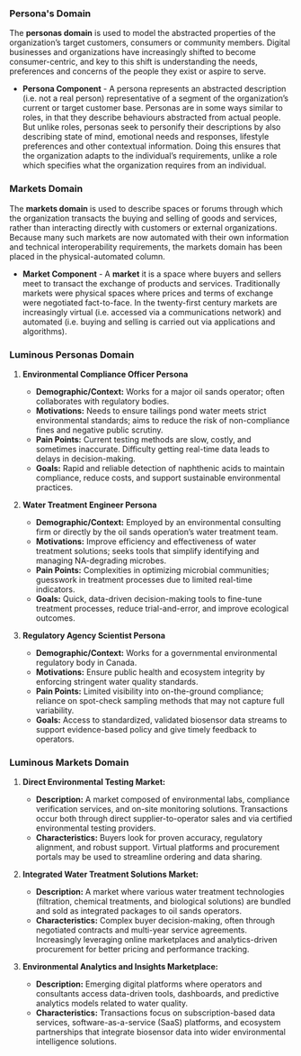 ### Persona's Domain 
The **personas domain** is used to model the abstracted properties of the organization’s target customers, consumers or community members. Digital businesses and organizations have increasingly shifted to become consumer-centric, and key to this shift is understanding the needs, preferences and concerns of the people they exist or aspire to serve.

- **Persona Component** - A persona represents an abstracted description (i.e. not a real person) representative of a segment of the organization’s current or target customer base. Personas are in some ways similar to roles, in that they describe behaviours abstracted from actual people. But unlike roles, personas seek to personify their descriptions by also describing state of mind, emotional needs and responses, lifestyle preferences and other contextual information. Doing this ensures that the organization adapts to the individual’s requirements, unlike a role which specifies what the organization requires from an individual.

### Markets Domain
The **markets domain** is used to describe spaces or forums through which the organization transacts the buying and selling of goods and services, rather than interacting directly with customers or external organizations. Because many such markets are now automated with their own information and technical interoperability requirements, the markets domain has been placed in the physical-automated column.

- **Market Component** - A **market** it is a space where buyers and sellers meet to transact the exchange of products and services. Traditionally markets were physical spaces where prices and terms of exchange were negotiated fact-to-face. In the twenty-first century markets are increasingly virtual (i.e. accessed via a communications network) and automated (i.e. buying and selling is carried out via applications and algorithms).

### Luminous Personas Domain

1. **Environmental Compliance Officer Persona**  
   - **Demographic/Context:** Works for a major oil sands operator; often collaborates with regulatory bodies.  
   - **Motivations:** Needs to ensure tailings pond water meets strict environmental standards; aims to reduce the risk of non-compliance fines and negative public scrutiny.  
   - **Pain Points:** Current testing methods are slow, costly, and sometimes inaccurate. Difficulty getting real-time data leads to delays in decision-making.  
   - **Goals:** Rapid and reliable detection of naphthenic acids to maintain compliance, reduce costs, and support sustainable environmental practices.

2. **Water Treatment Engineer Persona**  
   - **Demographic/Context:** Employed by an environmental consulting firm or directly by the oil sands operation’s water treatment team.  
   - **Motivations:** Improve efficiency and effectiveness of water treatment solutions; seeks tools that simplify identifying and managing NA-degrading microbes.  
   - **Pain Points:** Complexities in optimizing microbial communities; guesswork in treatment processes due to limited real-time indicators.  
   - **Goals:** Quick, data-driven decision-making tools to fine-tune treatment processes, reduce trial-and-error, and improve ecological outcomes.

3. **Regulatory Agency Scientist Persona**  
   - **Demographic/Context:** Works for a governmental environmental regulatory body in Canada.  
   - **Motivations:** Ensure public health and ecosystem integrity by enforcing stringent water quality standards.  
   - **Pain Points:** Limited visibility into on-the-ground compliance; reliance on spot-check sampling methods that may not capture full variability.  
   - **Goals:** Access to standardized, validated biosensor data streams to support evidence-based policy and give timely feedback to operators.

### Luminous Markets Domain

1. **Direct Environmental Testing Market:**  
   - **Description:** A market composed of environmental labs, compliance verification services, and on-site monitoring solutions. Transactions occur both through direct supplier-to-operator sales and via certified environmental testing providers.  
   - **Characteristics:** Buyers look for proven accuracy, regulatory alignment, and robust support. Virtual platforms and procurement portals may be used to streamline ordering and data sharing.

2. **Integrated Water Treatment Solutions Market:**  
   - **Description:** A market where various water treatment technologies (filtration, chemical treatments, and biological solutions) are bundled and sold as integrated packages to oil sands operators.  
   - **Characteristics:** Complex buyer decision-making, often through negotiated contracts and multi-year service agreements. Increasingly leveraging online marketplaces and analytics-driven procurement for better pricing and performance tracking.

3. **Environmental Analytics and Insights Marketplace:**  
   - **Description:** Emerging digital platforms where operators and consultants access data-driven tools, dashboards, and predictive analytics models related to water quality.  
   - **Characteristics:** Transactions focus on subscription-based data services, software-as-a-service (SaaS) platforms, and ecosystem partnerships that integrate biosensor data into wider environmental intelligence solutions.

